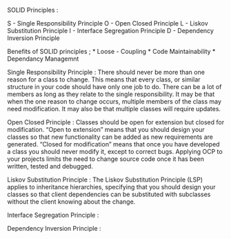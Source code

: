 SOLID Principles :

S - Single Responsibility Principle
O - Open Closed Principle
L - Liskov Substitution Principle
I - Interface Segregation Principle
D - Dependency Inversion Principle

Benefits of SOLID principles ;
    * Loose - Coupling
    * Code Maintainability
    * Dependancy Managemnt

Single Responsibility Principle :
    There should never be more than one reason for a class to change. This means that every class, or similar structure
in your code should have only one job to do.
    There can be a lot of members as long as they relate to the single responsibility. 
    It may be that when the one reason to change occurs, multiple members of the class may need modification. It may also
be that multiple classes will require updates.

Open Closed Principle :
    Classes should be open for extension but closed for modification. 
    “Open to extension” means that you should design your classes so that new functionality can be added as new 
requirements are generated. 
    “Closed for modification” means that once you have developed a class you should never modify it, except to correct 
bugs.
    Applying OCP to your projects limits the need to change source code once it has been written, tested and debugged.

Liskov Substitution Principle :
    The Liskov Substitution Principle (LSP) applies to inheritance hierarchies, specifying that you should design your 
classes so that client dependencies can be substituted with subclasses without the client knowing about the change.

Interface Segregation Principle :


Dependency Inversion Principle :